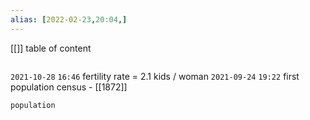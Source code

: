 ```yaml
---
alias: [2022-02-23,20:04,]
---
```

[[]]
table of content
```toc
```
`2021-10-28`  `16:46`
fertility rate = 2.1 kids / woman
`2021-09-24`  `19:22`
first population census - [[1872]]
```query
population
```